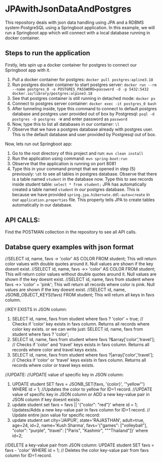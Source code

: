 # JPAwithJsonDataAndPostgres
This repository deals with json data handling using JPA and a RDBMS system PostgreSQL using a Springboot application.
In this example, we will run a Springboot app which will connect with a local database running in docker container.

## Steps to run the application

Firstly, lets spin up a docker container for postgres to connect our Springboot app with it.

1. Pull a docker container for postgres: `docker pull postgres:apline3.18`
2. Run postgres docker container to start postgres server: `docker run --rm --name postgres_0 -e POSTGRES_PASSWORD=password -d -p 5432:5432 docker.io/library/postgres:alpine3.18`
3. See that postgres container is still running in detached mode: `docker ps`
4. Connect to postgres server container: `docker exec -it postgres_0 bash`
5. After tunneling inside, type this command to connect to default postgres database and postgres user provided out of box by Postgresql: `psql -d postgres -U postgres -W` and enter password as `password`
6. Now, type this to list all databases in our container: `\l`
7. Observe that we have a postgres database already with postgres user. This is the default database and user provided by Postgresql out of box.

Now, lets run out Springboot app:

1. Go to the root directory of this project and run: `mvn clean install`
2. Run the application using command: `mvn spring-boot:run`
3. Observe that the application is running on port 8081
4. Type this in your command prompt that we opened in step (5) previously: `\dt` to see all tables in postgres database. Observe that there is a table named `student` in the database now.
   Type this to see records inside student table: `select * from student;`
   JPA has automatically created a table named `student` in our postgres database. This is because we have provided `spring.jpa.hibernate.ddl-auto=create` in our `application.properties` file. This property tells JPA to create tables automatically in our database.

## API CALLS:
Find the POSTMAN collection in the repository to see all API calls.

## Databse query examples with json format

//SELECT id, name, favs -> 'color' AS COLOR FROM student; This will return color values with double quotes around it. Null values are shown if the key doesnt exist.
//SELECT id, name, favs ->> 'color' AS COLOR FROM student; This will return color values without double quotes around it. Null values are shown if the key doesnt exist.
//SELECT id, name, favs from student where favs ->> 'color' = 'pink'; This will return all records where color is pink. Null values are shown if the key doesnt exist.
//SELECT id, name, JSONB_OBJECT_KEYS(favs) FROM student; This will return all keys in favs column.

//KEY EXISTS in JSON column:
1. SELECT id, name, favs from student where favs ? 'color' = true; // Checks if 'color' key exists in favs column. Returns all records where color key exists.
   or we can write just: SELECT id, name, favs from student where favs ? 'color';
2. SELECT id, name, favs from student where favs ?&array['color','travel']; // Checks if 'color' and 'travel' keys exists in favs column. Returns all records where color and travel keys exists.
3. SELECT id, name, favs from student where favs ?|array['color','travel']; // Checks if 'color' or 'travel' keys exists in favs column. Returns all records where color or travel keys exists.

//UPDATE:
//UPDATE value of specific key in JSON column:
1. UPDATE student SET favs = JSONB_SET(favs, '{color}', '"yellow"') WHERE id = 1; //Updates the color to yellow for ID=1 record.
   //UPDATE value of specific key in JSON column or ADD a new key-value pair in JSON column if key doesnt exists:
1. update student set favs = favs || '{"color": "red"}' where id = 1; Updates/Adds a new key-value pair in favs column for ID=1 record.
   // Update entire json value for specific record:
1. update student set city='JAIPUR', state='RAJASTHAN', adult=true, age=24, id=2, name='Kush Sharma', favs='{"games": ["volleyball"], "color": "purple", "travel": ["Paris", "Kashmir", """Thailand"]}' where id=2;

//DELETE a key-value pair from JSON column:
UPDATE student SET favs = favs - 'color' WHERE id = 1; // Deletes the color key-value pair from favs column for ID=1 record.
